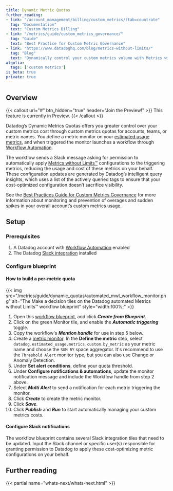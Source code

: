 ```yaml
---
title: Dynamic Metric Quotas
further_reading:
- link: "/account_management/billing/custom_metrics/?tab=countrate"
  tag: "Documentation"
  text: "Custom Metrics Billing"
- link: "/metrics/guide/custom_metrics_governance/"
  tag: "Guide"
  text: "Best Practice for Custom Metric Governance"
- link: "https://www.datadoghq.com/blog/metrics-without-limits/"
  tag: "Blog"
  text: "Dynamically control your custom metrics volume with Metrics without Limits™"
algolia:
  tags: ['custom metrics']
is_beta: true
private: true
---
```


## Overview

{{< callout url="#" btn_hidden="true" header="Join the Preview!" >}}
  This feature is currently in Preview.
{{< /callout >}} 

Datadog’s Dynamic Metrics Quotas offers you greater control over your custom metrics cost through custom metrics quotas for accounts, teams, or metric names. You define a metric monitor on your [estimated usage metrics][10], and when triggered the monitor launches a workflow through [Workflow Automation][3]. 

The workflow sends a Slack message asking for permission to automatically apply [Metrics without Limits™][1] configurations to the triggering metrics, reducing the usage and cost of these metrics on your behalf. These configuration updates are generated by Datadog’s intelligent query insights, which uses a list of the actively queried tags to ensure that your cost-optimized configuration doesn’t sacrifice visibility.

See the [Best Practices Guide for Custom Metrics Governance][11] for more information about monitoring and prevention of overages and sudden spikes in your overall account’s custom metrics usage.

## Setup

### Prerequisites

1. A Datadog account with [Workflow Automation][3] enabled
2. The Datadog [Slack integration][5] installed

### Configure blueprint

#### How to build a per-metric quota

{{< img src="/metrics/guide/dynamic_quotas/automated_mwl_workflow_monitor.png" alt="The Make a decision tiles on the Datadog automated Metrics without Limits™ workflow blueprint" style="width:100%;" >}}

1. Open this [workflow blueprint][8], and click ***Create from Blueprint***.
2. Click on the green Monitor tile, and enable the ***Automatic triggering*** toggle. 
3. Copy the workflow's ***Mention handle*** for use in step 5 below.
3. Create a [metric monitor][9]. In the **Define the metric** step, select `datadog.estimated_usage.metrics.custom.by_metric` as your metric name and choose the `SUM BY` space aggregator. It's recommend to use the `Threshold Alert` monitor type, but you can also use Change or Anomaly Detection.
4. Under **Set alert conditions**, define your quota threshold.
5. Under **Configure notifications & automations**, update the monitor notification message and include the Workflow handle from step 2 above.
6. Select ***Multi Alert*** to send a notification for each metric triggering the monitor.
7. Click ***Create*** to create the metric monitor.
8. Click ***Save***.
9. Click ***Publish*** and ***Run*** to start automatically managing your custom metrics costs. 

#### Configure Slack notifications

The workflow blueprint contains several Slack integration tiles that need to be updated. Input the Slack channel or specific user(s) responsible for granting permission to Datadog to apply these cost-optimizing metric configurations on your behalf.

## Further reading

{{< partial name="whats-next/whats-next.html" >}}

[1]: /metrics/metrics-without-limits/
[2]: /monitors/configuration/#multi-alert
[3]: /service_management/workflows/
[4]: https://app.datadoghq.com/workflow/blueprints/manage-metrics-without-limits-suggested-tags
[5]: /integrations/slack/
[6]: /account_management/billing/usage_metrics/
[7]: /monitors/configuration/?tab=thresholdalert#set-alert-conditions
[8]: https://app.datadoghq.com/workflow/blueprints/manage-metrics-without-limits-suggested-tags
[9]: https://app.datadoghq.com/monitors/create/metric
[10]: /account_management/billing/usage_metrics/
[11]: /metrics/guide/custom_metrics_governance/#monitoring-and-prevention
[12]: https://docs.datadoghq.com/metrics/guide/custom_metrics_governance/#monitoring-and-prevention
[13]: https://www.datadoghq.com/product/workflow-automation/